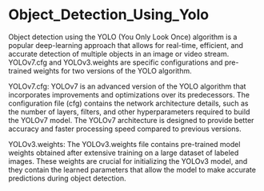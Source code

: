 # Object_Detection_Using_Yolo
Object detection using the YOLO (You Only Look Once) algorithm is a popular deep-learning approach that allows for real-time, efficient, and accurate detection of multiple objects in an image or video stream. YOLOv7.cfg and YOLOv3.weights are specific configurations and pre-trained weights for two versions of the YOLO algorithm.

YOLOv7.cfg:
YOLOv7 is an advanced version of the YOLO algorithm that incorporates improvements and optimizations over its predecessors. The configuration file (cfg) contains the network architecture details, such as the number of layers, filters, and other hyperparameters required to build the YOLOv7 model. The YOLOv7 architecture is designed to provide better accuracy and faster processing speed compared to previous versions.

YOLOv3.weights:
The YOLOv3.weights file contains pre-trained model weights obtained after extensive training on a large dataset of labeled images. These weights are crucial for initializing the YOLOv3 model, and they contain the learned parameters that allow the model to make accurate predictions during object detection. 
